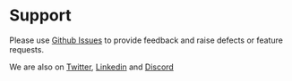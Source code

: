# Support

Please use [Github Issues](https://www.github.com/usebruno/bruno/issues) to provide feedback and raise defects or feature requests.<br />

We are also on [Twitter](https://twitter.com/use_bruno), [Linkedin](https://www.linkedin.com/company/usebruno) and [Discord](https://discord.com/invite/KgcZUncpjq)
